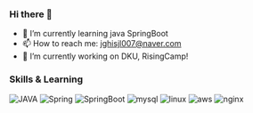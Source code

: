 ### Hi there 👋
- 🌱 I’m currently learning java SpringBoot
- 📫 How to reach me: jghisjl007@naver.com
- 🔭 I’m currently working on DKU, RisingCamp!

### Skills & Learning
<p>
  <img alt="JAVA" src="https://img.shields.io/badge/java-007396?style=for-the-badge&logo=java&logoColor=white">
  <img alt="Spring" src="https://img.shields.io/badge/Spring-6DB33F?style=for-the-badge&logo=Spring&logoColor=white">
  <img alt="SpringBoot" src="https://img.shields.io/badge/-SpringBoot-6DB33F?style=for-the-badge&logo=springboot&logoColor=white" />
  <img alt="mysql" src="https://img.shields.io/badge/mysql-4479A1?style=for-the-badge&logo=mysql&logoColor=white">
  <img alt="linux" src="https://img.shields.io/badge/linux-FCC624?style=for-the-badge&logo=linux&logoColor=black">
  <img alt="aws" src="https://img.shields.io/badge/aws-FF9900?style=for-the-badge&logo=amazonAWS&logoColor=white">
  <img alt="nginx" src="https://img.shields.io/badge/nginx-009639?style=for-the-badge&logo=nginx&logoColor=white">
</p>

<!--
**shinyehwan/shinyehwan** is a ✨ _special_ ✨ repository because its `README.md` (this file) appears on your GitHub profile.

Here are some ideas to get you started:

- 🔭 I’m currently working on ...
- 🌱 I’m currently learning ...
- 👯 I’m looking to collaborate on ...
- 🤔 I’m looking for help with ...
- 💬 Ask me about ...
- 📫 How to reach me: ...
- 😄 Pronouns: ...
- ⚡ Fun fact: ...
-->
